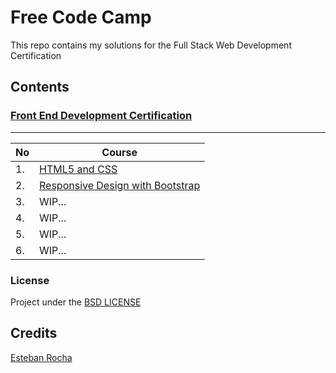 # Free Code Camp

This repo contains my solutions for the Full Stack Web Development Certification

## Contents

### [Front End Development Certification](Front_End_Development_Certification/)
-------------
No  | Course
------------- | -------------
1. | [HTML5 and CSS](Front_End_Development_Certification/HTML5_and_CSS/)
2. | [Responsive Design with Bootstrap](Front_End_Development_Certification/Responsive_Design_with_Bootstrap/)
3. | WIP...
4. | WIP...
5. | WIP...
6. | WIP...

### License

Project under the [BSD LICENSE](LICENSE)

## Credits

[Esteban Rocha](https://github.com/Esteban-Rocha)
